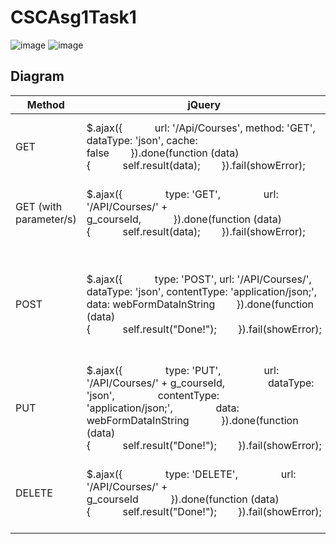 # CSCAsg1Task1
![image](https://user-images.githubusercontent.com/40429653/60231057-9f9a0e00-98ca-11e9-8ac4-01a9d657d7c2.png)
![image](https://user-images.githubusercontent.com/40429653/60231093-b8a2bf00-98ca-11e9-8ce9-1401cbf48624.png)

## Diagram

Method | jQuery | C#
-- | -- | --
GET | $.ajax({            url: '/Api/Courses',		method: 'GET',		dataType: 'json',		cache: false        }).done(function (data) {            self.result(data);        }).fail(showError); | WebRequest request = WebRequest.Create("http://jsonplaceholder.typicode.com/posts");request.Method = "GET";using (var httpResponse = (HttpWebResponse)request.GetResponse())using (var streamReader = new StreamReader(httpResponse.GetResponseStream())){	var result = streamReader.ReadToEnd();	result.Dump();}
GET (with parameter/s) | $.ajax({                type: 'GET',                url: '/API/Courses/' + g_courseId,            }).done(function (data) {            self.result(data);        }).fail(showError); | WebRequest request = WebRequest.Create("http://jsonplaceholder.typicode.com/posts?param1=1" + postId);request.Method = "GET";using (var httpResponse = (HttpWebResponse)request.GetResponse())using (var streamReader = new StreamReader(httpResponse.GetResponseStream())){	var result = streamReader.ReadToEnd();	result.Dump();}
POST | $.ajax({            type: 'POST',			url: '/API/Courses/',			dataType: 'json',			contentType: 'application/json;',			data: webFormDataInString        }).done(function (data) {            self.result("Done!");        }).fail(showError); | WebRequest request = WebRequest.Create("https://jsonbin.org/me/test");request.Method = "POST";PostData postData = new PostData() { userId = 1, title = "yowko", body = "yowko test body" };request.ContentType = "application/json; charset=utf-8";request.Headers.Add("authorization", "token apikey");using (var streamWriter = new StreamWriter(request.GetRequestStream())){    string json = new JavaScriptSerializer().Serialize(postData);    streamWriter.Write(json);    streamWriter.Flush();}using (var httpResponse = (HttpWebResponse)request.GetResponse())using (var streamReader = new StreamReader(httpResponse.GetResponseStream())){    var result = streamReader.ReadToEnd();    result.Dump();}
PUT | $.ajax({                type: 'PUT',                url: '/API/Courses/' + g_courseId,                dataType: 'json',                contentType: 'application/json;',                data: webFormDataInString            }).done(function (data) {            self.result("Done!");        }).fail(showError); | WebRequest request = WebRequest.Create("https://jsonbin.org/yowko/test/_perms");request.Method = "PUT";request.Headers.Add("authorization", "token apikey");using (var httpResponse = (HttpWebResponse)request.GetResponse())using (var streamReader = new StreamReader(httpResponse.GetResponseStream())){	var result = streamReader.ReadToEnd();	result.Dump();}
DELETE | $.ajax({                type: 'DELETE',                url: '/API/Courses/' + g_courseId            }).done(function (data) {            self.result("Done!");        }).fail(showError); | WebRequest request = WebRequest.Create("https://jsonbin.org/yowko/test/_perms");request.Method = "DELETE";request.Headers.Add("authorization", "token apikey");using (var httpResponse = (HttpWebResponse)request.GetResponse())using (var streamReader = new StreamReader(httpResponse.GetResponseStream())){	var result = streamReader.ReadToEnd();	result.Dump();}





